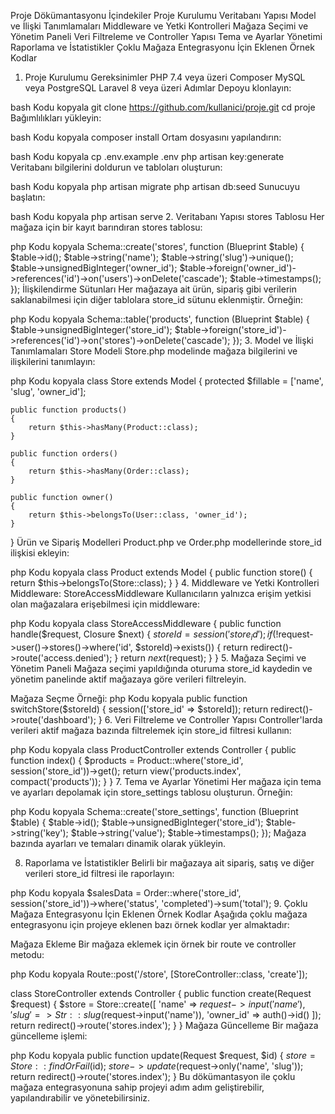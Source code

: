 Proje Dökümantasyonu
İçindekiler
Proje Kurulumu
Veritabanı Yapısı
Model ve İlişki Tanımlamaları
Middleware ve Yetki Kontrolleri
Mağaza Seçimi ve Yönetim Paneli
Veri Filtreleme ve Controller Yapısı
Tema ve Ayarlar Yönetimi
Raporlama ve İstatistikler
Çoklu Mağaza Entegrasyonu İçin Eklenen Örnek Kodlar
1. Proje Kurulumu
Gereksinimler
PHP 7.4 veya üzeri
Composer
MySQL veya PostgreSQL
Laravel 8 veya üzeri
Adımlar
Depoyu klonlayın:

bash
Kodu kopyala
git clone https://github.com/kullanici/proje.git
cd proje
Bağımlılıkları yükleyin:

bash
Kodu kopyala
composer install
Ortam dosyasını yapılandırın:

bash
Kodu kopyala
cp .env.example .env
php artisan key:generate
Veritabanı bilgilerini doldurun ve tabloları oluşturun:

bash
Kodu kopyala
php artisan migrate
php artisan db:seed
Sunucuyu başlatın:

bash
Kodu kopyala
php artisan serve
2. Veritabanı Yapısı
stores Tablosu
Her mağaza için bir kayıt barındıran stores tablosu:

php
Kodu kopyala
Schema::create('stores', function (Blueprint $table) {
    $table->id();
    $table->string('name');
    $table->string('slug')->unique();
    $table->unsignedBigInteger('owner_id');
    $table->foreign('owner_id')->references('id')->on('users')->onDelete('cascade');
    $table->timestamps();
});
İlişkilendirme Sütunları
Her mağazaya ait ürün, sipariş gibi verilerin saklanabilmesi için diğer tablolara store_id sütunu eklenmiştir. Örneğin:

php
Kodu kopyala
Schema::table('products', function (Blueprint $table) {
    $table->unsignedBigInteger('store_id');
    $table->foreign('store_id')->references('id')->on('stores')->onDelete('cascade');
});
3. Model ve İlişki Tanımlamaları
Store Modeli
Store.php modelinde mağaza bilgilerini ve ilişkilerini tanımlayın:

php
Kodu kopyala
class Store extends Model
{
    protected $fillable = ['name', 'slug', 'owner_id'];

    public function products()
    {
        return $this->hasMany(Product::class);
    }

    public function orders()
    {
        return $this->hasMany(Order::class);
    }

    public function owner()
    {
        return $this->belongsTo(User::class, 'owner_id');
    }
}
Ürün ve Sipariş Modelleri
Product.php ve Order.php modellerinde store_id ilişkisi ekleyin:

php
Kodu kopyala
class Product extends Model
{
    public function store()
    {
        return $this->belongsTo(Store::class);
    }
}
4. Middleware ve Yetki Kontrolleri
Middleware: StoreAccessMiddleware
Kullanıcıların yalnızca erişim yetkisi olan mağazalara erişebilmesi için middleware:

php
Kodu kopyala
class StoreAccessMiddleware
{
    public function handle($request, Closure $next)
    {
        $storeId = session('store_id');
        if (!$request->user()->stores()->where('id', $storeId)->exists()) {
            return redirect()->route('access.denied');
        }
        return $next($request);
    }
}
5. Mağaza Seçimi ve Yönetim Paneli
Mağaza seçimi yapıldığında oturuma store_id kaydedin ve yönetim panelinde aktif mağazaya göre verileri filtreleyin.

Mağaza Seçme Örneği:
php
Kodu kopyala
public function switchStore($storeId)
{
    session(['store_id' => $storeId]);
    return redirect()->route('dashboard');
}
6. Veri Filtreleme ve Controller Yapısı
Controller'larda verileri aktif mağaza bazında filtrelemek için store_id filtresi kullanın:

php
Kodu kopyala
class ProductController extends Controller
{
    public function index()
    {
        $products = Product::where('store_id', session('store_id'))->get();
        return view('products.index', compact('products'));
    }
}
7. Tema ve Ayarlar Yönetimi
Her mağaza için tema ve ayarları depolamak için store_settings tablosu oluşturun. Örneğin:

php
Kodu kopyala
Schema::create('store_settings', function (Blueprint $table) {
    $table->id();
    $table->unsignedBigInteger('store_id');
    $table->string('key');
    $table->string('value');
    $table->timestamps();
});
Mağaza bazında ayarları ve temaları dinamik olarak yükleyin.

8. Raporlama ve İstatistikler
Belirli bir mağazaya ait sipariş, satış ve diğer verileri store_id filtresi ile raporlayın:

php
Kodu kopyala
$salesData = Order::where('store_id', session('store_id'))->where('status', 'completed')->sum('total');
9. Çoklu Mağaza Entegrasyonu İçin Eklenen Örnek Kodlar
Aşağıda çoklu mağaza entegrasyonu için projeye eklenen bazı örnek kodlar yer almaktadır:

Mağaza Ekleme
Bir mağaza eklemek için örnek bir route ve controller metodu:

php
Kodu kopyala
Route::post('/store', [StoreController::class, 'create']);

class StoreController extends Controller
{
    public function create(Request $request)
    {
        $store = Store::create([
            'name' => $request->input('name'),
            'slug' => Str::slug($request->input('name')),
            'owner_id' => auth()->id()
        ]);
        return redirect()->route('stores.index');
    }
}
Mağaza Güncelleme
Bir mağaza güncelleme işlemi:

php
Kodu kopyala
public function update(Request $request, $id)
{
    $store = Store::findOrFail($id);
    $store->update($request->only('name', 'slug'));
    return redirect()->route('stores.index');
}
Bu dökümantasyon ile çoklu mağaza entegrasyonuna sahip projeyi adım adım geliştirebilir, yapılandırabilir ve yönetebilirsiniz.
